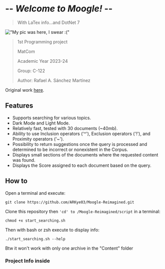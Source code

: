 # -- *Welcome to Moogle!* --

>With LaTex info...and DotNet 7

!["My pic was here, I swear :("](moogle.png "Best Search Engine")

> 1st Programming project
>
> MatCom
>
> Academic Year 2023-24
>
> Group: C-122
>
> Author: Rafael A. Sánchez Martínez

Original work
[here](https://github.com/ARKye03/MASE-Release.git).

## Features

- Supports searching for various topics.
- Dark Mode and Light Mode.
- Relatively fast, tested with 30 documents (~40mb).
- Ability to use Inclusion operators ('^'), Exclusion operators ('!'), and Proximity operators ('~').
- Possibility to return suggestions once the query is processed and determined to be incorrect or nonexistent in the Corpus.
- Displays small sections of the documents where the requested content was found.
- Displays the Score assigned to each document based on the query.

## How to

Open a terminal and execute:

```shell
git clone https://github.com/ARKye03/Moogle-Reimagined.git
```

Clone this repository then `'cd' to /Moogle-Reimagined/script` in a terminal:

```shell
chmod +x start_searching.sh
```

Then with bash or zsh execute to display info:

```shell
./start_searching.sh --help
```

Btw it won't work with only one archive in the "Content" folder

### Project Info inside
